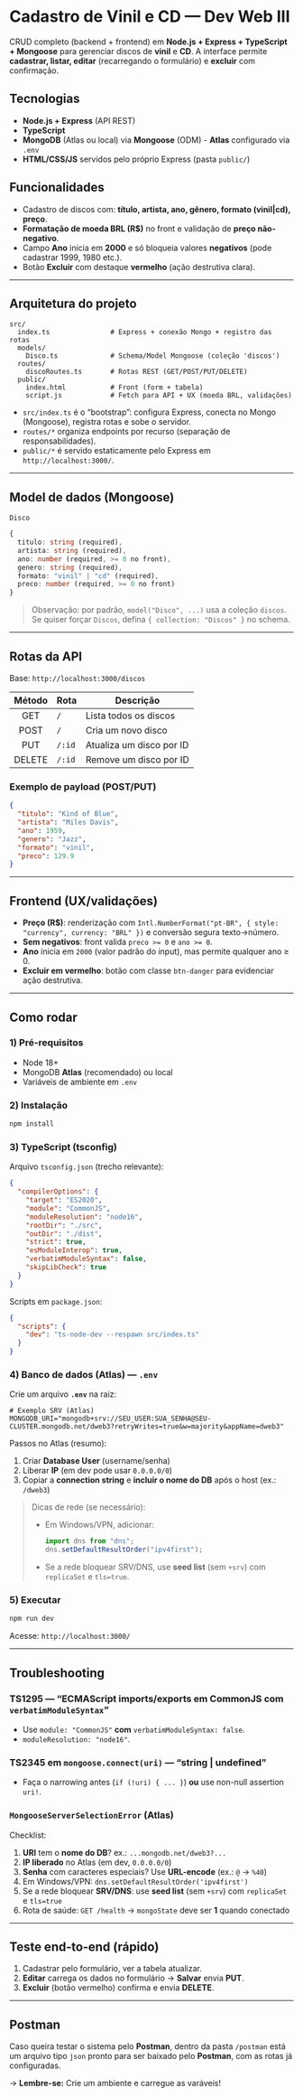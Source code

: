 # Cadastro de Vinil e CD — Dev Web III

CRUD completo (backend + frontend) em **Node.js + Express + TypeScript + Mongoose** para gerenciar discos de **vinil** e **CD**. A interface permite **cadastrar, listar, editar** (recarregando o formulário) e **excluir** com confirmação.

## Tecnologias

* **Node.js + Express** (API REST)
* **TypeScript**
* **MongoDB** (Atlas ou local) via **Mongoose** (ODM) - **Atlas** configurado via `.env`
* **HTML/CSS/JS** servidos pelo próprio Express (pasta `public/`)

## Funcionalidades

* Cadastro de discos com: **título, artista, ano, gênero, formato (vinil|cd), preço**.
* **Formatação de moeda BRL (R$)** no front e validação de **preço não-negativo**.
* Campo **Ano** inicia em **2000** e só bloqueia valores **negativos** (pode cadastrar 1999, 1980 etc.).
* Botão **Excluir** com destaque **vermelho** (ação destrutiva clara).

---

## Arquitetura do projeto

```
src/
  index.ts               # Express + conexão Mongo + registro das rotas
  models/
    Disco.ts             # Schema/Model Mongoose (coleção 'discos')
  routes/
    discoRoutes.ts       # Rotas REST (GET/POST/PUT/DELETE)
  public/
    index.html           # Front (form + tabela)
    script.js            # Fetch para API + UX (moeda BRL, validações)
```

* `src/index.ts` é o “bootstrap”: configura Express, conecta no Mongo (Mongoose), registra rotas e sobe o servidor.
* `routes/*` organiza endpoints por recurso (separação de responsabilidades).
* `public/*` é servido estaticamente pelo Express em `http://localhost:3000/`.

---

## Model de dados (Mongoose)

`Disco`

```ts
{
  titulo: string (required),
  artista: string (required),
  ano: number (required, >= 0 no front),
  genero: string (required),
  formato: "vinil" | "cd" (required),
  preco: number (required, >= 0 no front)
}
```

> Observação: por padrão, `model("Disco", ...)` usa a coleção `discos`. Se quiser forçar `Discos`, defina `{ collection: "Discos" }` no schema.

---

## Rotas da API

Base: `http://localhost:3000/discos`

| Método | Rota   | Descrição                |
| :----: | ------ | ------------------------ |
|  GET   | `/`    | Lista todos os discos    |
|  POST  | `/`    | Cria um novo disco       |
|  PUT   | `/:id` | Atualiza um disco por ID |
| DELETE | `/:id` | Remove um disco por ID   |

### Exemplo de payload (POST/PUT)

```json
{
  "titulo": "Kind of Blue",
  "artista": "Miles Davis",
  "ano": 1959,
  "genero": "Jazz",
  "formato": "vinil",
  "preco": 129.9
}
```

---

## Frontend (UX/validações)

* **Preço (R$)**: renderização com `Intl.NumberFormat("pt-BR", { style: "currency", currency: "BRL" })` e conversão segura texto→número.
* **Sem negativos**: front valida `preco >= 0` e `ano >= 0`.
* **Ano** inicia em `2000` (valor padrão do input), mas permite qualquer ano ≥ 0.
* **Excluir em vermelho**: botão com classe `btn-danger` para evidenciar ação destrutiva.

---

## Como rodar

### 1) Pré-requisitos

* Node 18+
* MongoDB **Atlas** (recomendado) ou local
* Variáveis de ambiente em `.env`

### 2) Instalação

```bash
npm install
```

### 3) TypeScript (tsconfig)

Arquivo `tsconfig.json` (trecho relevante):

```json
{
  "compilerOptions": {
    "target": "ES2020",
    "module": "CommonJS",
    "moduleResolution": "node16",
    "rootDir": "./src",
    "outDir": "./dist",
    "strict": true,
    "esModuleInterop": true,
    "verbatimModuleSyntax": false,
    "skipLibCheck": true
  }
}
```

Scripts em `package.json`:

```json
{
  "scripts": {
    "dev": "ts-node-dev --respawn src/index.ts"
  }
}
```

### 4) Banco de dados (Atlas) — `.env`

Crie um arquivo **`.env`** na raiz:

```env
# Exemplo SRV (Atlas)
MONGODB_URI="mongodb+srv://SEU_USER:SUA_SENHA@SEU-CLUSTER.mongodb.net/dweb3?retryWrites=true&w=majority&appName=dweb3"
```

Passos no Atlas (resumo):

1. Criar **Database User** (username/senha)
2. Liberar **IP** (em dev pode usar `0.0.0.0/0`)
3. Copiar a **connection string** e **incluir o nome do DB** após o host (ex.: `/dweb3`)

> Dicas de rede (se necessário):
>
> * Em Windows/VPN, adicionar:
>
>   ```ts
>   import dns from "dns";
>   dns.setDefaultResultOrder("ipv4first");
>   ```
> * Se a rede bloquear SRV/DNS, use **seed list** (sem `+srv`) com `replicaSet` e `tls=true`.

### 5) Executar

```bash
npm run dev
```

Acesse: `http://localhost:3000/`

---

## Troubleshooting

### TS1295 — “ECMAScript imports/exports em CommonJS com `verbatimModuleSyntax`”

* Use `module: "CommonJS"` **com** `verbatimModuleSyntax: false`.
* `moduleResolution: "node16"`.

### TS2345 em `mongoose.connect(uri)` — “string | undefined”

* Faça o narrowing antes (`if (!uri) { ... }`) **ou** use non-null assertion `uri!`.

### `MongooseServerSelectionError` (Atlas)

Checklist:

1. **URI** tem o **nome do DB**? ex.: `...mongodb.net/dweb3?...`
2. **IP liberado** no Atlas (em dev, `0.0.0.0/0`)
3. **Senha** com caracteres especiais? Use **URL-encode** (ex.: `@` → `%40`)
4. Em Windows/VPN: `dns.setDefaultResultOrder('ipv4first')`
5. Se a rede bloquear **SRV/DNS**: use **seed list** (sem `+srv`) com `replicaSet` e `tls=true`
6. Rota de saúde: `GET /health` → `mongoState` deve ser **1** quando conectado

---

## Teste end‑to‑end (rápido)

1. Cadastrar pelo formulário, ver a tabela atualizar.
2. **Editar** carrega os dados no formulário → **Salvar** envia **PUT**.
3. **Excluir** (botão vermelho) confirma e envia **DELETE**.

---

## Postman

Caso queira testar o sistema pelo **Postman**, dentro da pasta `/postman` está um arquivo tipo `json` pronto para ser baixado pelo **Postman**, com as rotas já configuradas.

-> **Lembre-se:** Crie um ambiente e carregue as varáveis!